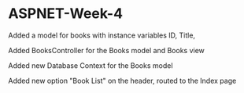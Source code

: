 # ASPNET-Week-4

Added a model for books with instance variables ID, Title, 

Added BooksController for the Books model and Books view

Added new Database Context for the Books model

Added new option "Book List" on the header, routed to the Index page
